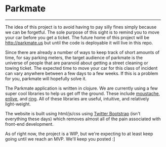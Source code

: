 Parkmate
========

--------

The idea of this project is to avoid having to pay silly fines simply
because we can be forgetful. The sole purpose of this sight is to remind you
to move your car before you get a ticket. The future home of this project
will be http://parkmate.us but until the code is deployable it will live
in this repo.


Since there are already a number of ways to keep track of short amounts of
time, for say parking meters, the target audience of parkmate is the
universe of people that are paranoid about getting a street cleaning or
towing ticket. The expected time to move your car for this class of incident
can vary anywhere between a few days to a few weeks. If this is a problem
for you, parkmate will hopefully solve it.

The Parkmate application is written in clojure. We are currently using a
few super cool libraries to help us get off the ground. These include
[moustache](http://github.com/cgrand/moustache),
[enlive](http://github.com/cgrand/enlive), and
[ring](http://github.com/ring-clojure/ring). All of these
libraries are useful, intuitive, and relatively light-weight.

The website is built using html/js/css using
[Twitter Bootstrap](http://twitter.github.com/bootstrap/index.html) (isn't
everything these days) which removes almost all of the pain associated with
front-end development.

As of right now, the project is a WIP, but we're expecting to at least keep
going until we reach an MVP. We'll keep you posted :]
